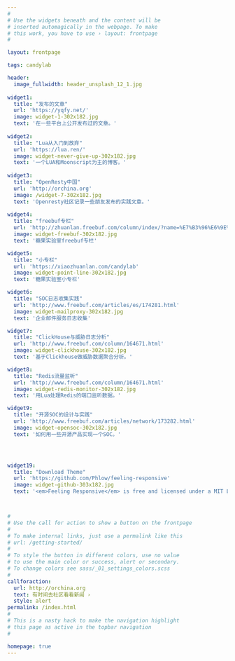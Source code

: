 ```yaml
---
#
# Use the widgets beneath and the content will be
# inserted automagically in the webpage. To make
# this work, you have to use › layout: frontpage
#

layout: frontpage

tags: candylab

header:
  image_fullwidth: header_unsplash_12_1.jpg
  
widget1:
  title: "发布的文章"
  url: 'https://yqfy.net/'
  image: widget-1-302x182.jpg
  text: '在一些平台上公开发布过的文章。'
   
widget2:
  title: "Lua从入门到放弃"
  url: 'https://lua.ren/'
  image: widget-never-give-up-302x182.jpg  
  text: '一个LUA和Moonscript为主的博客。'
   
widget3:
  title: "OpenResty中国"
  url: 'http://orchina.org'
  image: /widget-7-302x182.jpg
  text: 'Openresty社区记录一些朋友发布的实践文章。'
  
widget4:
  title: "freebuf专栏"
  url: 'http://zhuanlan.freebuf.com/column/index/?name=%E7%B3%96%E6%9E%9C%E5%AE%9E%E9%AA%8C%E5%AE%A4'
  image: widget-freebuf-302x182.jpg
  text: '糖果实验室freebuf专栏'

widget5:
  title: "小专栏"
  url: 'https://xiaozhuanlan.com/candylab'
  image: widget-point-line-302x182.jpg  
  text: '糖果实验室小专栏'

widget6:
  title: "SOC日志收集实践"
  url: 'http://www.freebuf.com/articles/es/174281.html'
  image: widget-mailproxy-302x182.jpg
  text: '企业邮件服务日志收集'

widget7:
  title: "ClickHouse与威胁日志分析"
  url: 'http://www.freebuf.com/column/164671.html'
  image: widget-clickhouse-302x182.jpg
  text: '基于Clickhouse做威胁数据聚合分析。'

widget8:
  title: "Redis流量监听"
  url: 'http://www.freebuf.com/column/164671.html'
  image: widget-redis-monitor-302x182.jpg
  text: '用Lua处理Redis的端口监听数据。'

widget9:
  title: "开源SOC的设计与实践"
  url: 'http://www.freebuf.com/articles/network/173282.html'
  image: widget-opensoc-302x182.jpg
  text: '如何用一些开源产品实现一个SOC。'




widget19:
  title: "Download Theme"
  url: 'https://github.com/Phlow/feeling-responsive'
  image: widget-github-303x182.jpg
  text: '<em>Feeling Responsive</em> is free and licensed under a MIT License. Make it your own and start building. Grab the <a href="https://github.com/Phlow/feeling-responsive/tree/bare-bones-version">Bare-Bones-Version</a> for a fresh start or learn how to use it with the <a href="https://github.com/Phlow/feeling-responsive/tree/gh-pages">education-version</a> with sample posts and images. Then tell me via Twitter <a href="http://twitter.com/phlow">@phlow</a>.'



#
# Use the call for action to show a button on the frontpage
#
# To make internal links, just use a permalink like this
# url: /getting-started/
#
# To style the button in different colors, use no value
# to use the main color or success, alert or secondary.
# To change colors see sass/_01_settings_colors.scss
#
callforaction:
  url: http://orchina.org
  text: 有时间去社区看看新闻 ›
  style: alert
permalink: /index.html
#
# This is a nasty hack to make the navigation highlight
# this page as active in the topbar navigation
#

homepage: true
---
```


<meta name="keywords" content="candylab, 糖果实验室">





